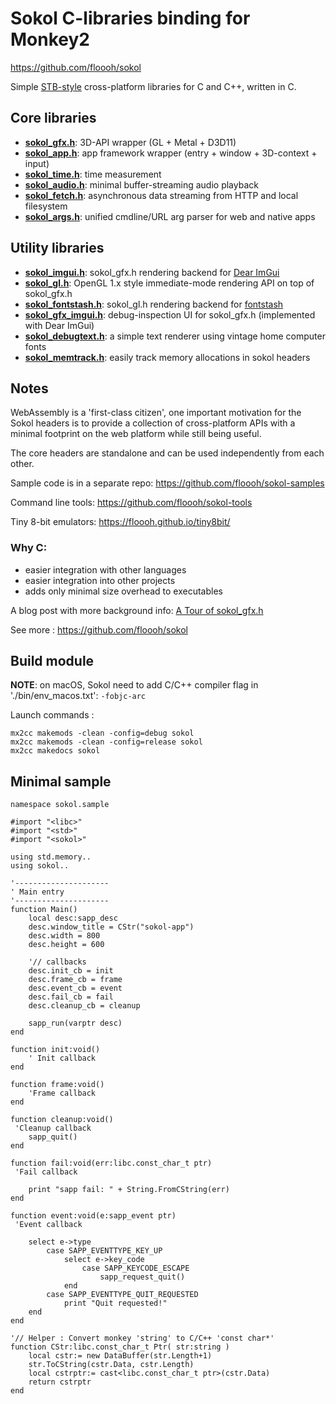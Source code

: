 # Sokol C-libraries binding for Monkey2

 https://github.com/floooh/sokol 

Simple [STB-style](https://github.com/nothings/stb/blob/master/docs/stb_howto.txt) cross-platform libraries for C and C++, written in C.

## Core libraries

- [**sokol_gfx.h**](https://github.com/floooh/sokol/blob/master/sokol_gfx.h): 3D-API wrapper (GL + Metal + D3D11)
- [**sokol_app.h**](https://github.com/floooh/sokol/blob/master/sokol_app.h): app framework wrapper (entry + window + 3D-context + input)
- [**sokol_time.h**](https://github.com/floooh/sokol/blob/master/sokol_time.h): time measurement
- [**sokol_audio.h**](https://github.com/floooh/sokol/blob/master/sokol_audio.h): minimal buffer-streaming audio playback
- [**sokol_fetch.h**](https://github.com/floooh/sokol/blob/master/sokol_fetch.h): asynchronous data streaming from HTTP and local filesystem
- [**sokol_args.h**](https://github.com/floooh/sokol/blob/master/sokol_args.h): unified cmdline/URL arg parser for web and native apps

## Utility libraries

- [**sokol_imgui.h**](https://github.com/floooh/sokol/blob/master/util/sokol_imgui.h): sokol_gfx.h rendering backend for [Dear ImGui](https://github.com/ocornut/imgui)
- [**sokol_gl.h**](https://github.com/floooh/sokol/blob/master/util/sokol_gl.h): OpenGL 1.x style immediate-mode rendering API on top of sokol_gfx.h
- [**sokol_fontstash.h**](https://github.com/floooh/sokol/blob/master/util/sokol_fontstash.h): sokol_gl.h rendering backend for [fontstash](https://github.com/memononen/fontstash)
- [**sokol_gfx_imgui.h**](https://github.com/floooh/sokol/blob/master/util/sokol_gfx_imgui.h): debug-inspection UI for sokol_gfx.h (implemented with Dear ImGui)
- [**sokol_debugtext.h**](https://github.com/floooh/sokol/blob/master/util/sokol_debugtext.h): a simple text renderer using vintage home computer fonts
- [**sokol_memtrack.h**](https://github.com/floooh/sokol/blob/master/util/sokol_memtrack.h): easily track memory allocations in sokol headers

## Notes

WebAssembly is a 'first-class citizen', one important motivation for the Sokol headers is to provide a collection of cross-platform APIs with a minimal footprint on the web platform while still being useful.

The core headers are standalone and can be used independently from each other.

Sample code is in a separate repo: https://github.com/floooh/sokol-samples

Command line tools: https://github.com/floooh/sokol-tools

Tiny 8-bit emulators: https://floooh.github.io/tiny8bit/

### Why C:

- easier integration with other languages
- easier integration into other projects
- adds only minimal size overhead to executables

A blog post with more background info: [A Tour of sokol_gfx.h](http://floooh.github.io/2017/07/29/sokol-gfx-tour.html)

See more :  https://github.com/floooh/sokol 

## Build module

__NOTE__: on macOS, Sokol need to add C/C++ compiler flag in './bin/env_macos.txt': `-fobjc-arc`

Launch commands :

```shell
mx2cc makemods -clean -config=debug sokol
mx2cc makemods -clean -config=release sokol
mx2cc makedocs sokol
```

## Minimal sample

```monkey2
namespace sokol.sample

#import "<libc>"
#import "<std>"
#import "<sokol>"

using std.memory..
using sokol..

'---------------------
' Main entry
'---------------------
function Main()
	local desc:sapp_desc
	desc.window_title = CStr("sokol-app")
	desc.width = 800
	desc.height = 600
	
	'// callbacks
	desc.init_cb = init
	desc.frame_cb = frame
	desc.event_cb = event
	desc.fail_cb = fail
	desc.cleanup_cb = cleanup
	
	sapp_run(varptr desc)
end

function init:void()
	' Init callback
end

function frame:void()
	'Frame callback
end

function cleanup:void()
 'Cleanup callback
	sapp_quit()
end

function fail:void(err:libc.const_char_t ptr)
 'Fail callback
 
	print "sapp fail: " + String.FromCString(err)
end

function event:void(e:sapp_event ptr)
 'Event callback
 
	select e->type
		case SAPP_EVENTTYPE_KEY_UP
			select e->key_code
				case SAPP_KEYCODE_ESCAPE
					sapp_request_quit()
			end
		case SAPP_EVENTTYPE_QUIT_REQUESTED
			print "Quit requested!"
	end
end

'// Helper : Convert monkey 'string' to C/C++ 'const char*'
function CStr:libc.const_char_t Ptr( str:string )
	local cstr:= new DataBuffer(str.Length+1)
	str.ToCString(cstr.Data, cstr.Length)
	local cstrptr:= cast<libc.const_char_t ptr>(cstr.Data)
	return cstrptr
end
```
